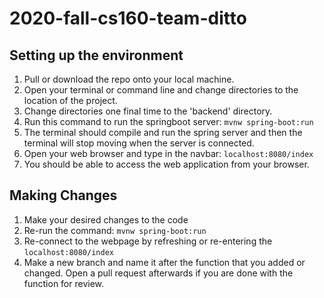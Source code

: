 # 2020-fall-cs160-team-ditto

## Setting up the environment
1) Pull or download the repo onto your local machine.
2) Open your terminal or command line and change directories to the location of the project.
3) Change directories one final time to the 'backend' directory.
4) Run this command to run the springboot server: ```mvnw spring-boot:run```
6) The terminal should compile and run the spring server and then the terminal will stop moving when the 
    server is connected.
5) Open your web browser and type in the navbar: ```localhost:8080/index```
6) You should be able to access the web application from your browser. 

## Making Changes
1) Make your desired changes to the code
2) Re-run the command: ```mvnw spring-boot:run```
3) Re-connect to the webpage by refreshing or re-entering the ```localhost:8080/index```
4) Make a new branch and name it after the function that you added or changed. 
    Open a pull request afterwards if you are done with the function for review.
